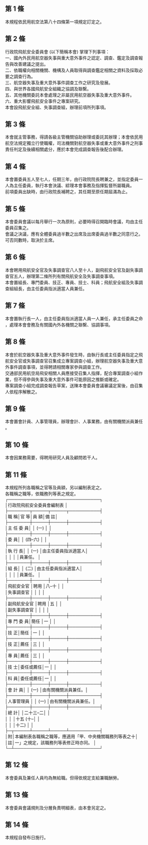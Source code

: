 第 1 條
-------
本規程依民用航空法第八十四條第一項規定訂定之。

第 2 條
-------
行政院飛航安全委員會 (以下簡稱本會) 掌理下列事項：  
一、國內外民用航空器失事與重大意外事件之認定、調查、鑑定及調查報  
    告與改善建議之提出。  
二、依職權向相關機關、機構及人員取得與調查鑑定相關之資料及採取必  
    要之調查行為。  
三、航空器失事及重大意外事件調查工作之研究及發展。  
四、與世界各國飛航安全組織之協調及聯繫。  
五、其他機關委託本會處理之非屬民用航空器失事及重大意外事件。  
六、重大影響飛航安全事件之專案研究。  
本會設飛航安全組、失事調查組，辦理前項所列事項。

第 3 條
-------
本會就主管事務，得請各級主管機關協助辦理或委託其辦理；本會依民用  
航空法規定獨立行使職權，司法機關對航空器失事或重大意外事件之刑事  
責任判定及後續相關處分，應於本會完成調查報告後配合辦理。

第 4 條
-------
本會置委員五人至七人，任期三年，由行政院院長聘兼之，並指定委員一  
人為主任委員，執行本會決議、綜理本會事務及指揮監督所屬職員。  
前項委員出缺時，由行政院長補聘之，其任期至原任期屆滿為止。

第 5 條
-------
本會委員會議以每月舉行一次為原則，必要時得召開臨時會議，均由主任  
委員召集之。  
會議之決議，應有全體委員過半數之出席及出席委員過半數之同意行之。  
可否同數時，取決於主席。

第 6 條
-------
本會聘用飛航安全官及失事調查官八人至十人，副飛航安全官及副失事調  
查官五人，辦理第二條所列有關飛航安全及失事調查事項。  
本會置組長、專門委員、技正、專員、技士、科員；飛航安全組及失事調  
查組組長，由主任委員指派適當人員兼任。

第 7 條
-------
本會置執行長一人，由主任委員指派適當人員一人兼任，承主任委員之命  
，處理本會會務及有關國內外各機關之聯繫、協調事項。

第 8 條
-------
本會於航空器失事及重大意外事件發生時，由執行長或主任委員指定之飛  
航安全官或失事調查官召集成立專案調查小組，辦理航空器失事及重大意  
外事件調查事項，並得聘請相關專家參與調查工作。  
交通部民用航空局飛安相關人員應接受召集人指揮，配合專案調查小組作  
業，但不得參與失事及重大意外事件可能原因之推斷或確定。  
專案調查小組完成調查報告草案，送陳本會委員會議審議定案後，由召集  
人依程序解散之。

第 9 條
-------
本會置會計員、人事管理員，辦理會計、人事業務，由有關機關派員兼任  
。

第 10 條
--------
本會因業務需要，得聘用研究人員及顧問若干人。

第 11 條
--------
本規程所列各職稱之官等及員額，另以編制表定之。  
各職稱之職等，依職務列等表之規定。  
┌──────────────────────────────┐  
│行政院飛航安全委員會編制表                                  │  
├───────┬─────┬─────┬──────────┤  
│職          稱│官      等│員      額│備                註│  
├───────┼─────┼─────┼──────────┤  
│主  任  委  員│          │ (一)     │                    │  
├───────┼─────┼─────┼──────────┤  
│委          員│          │ (四–六) │                    │  
├───────┼─────┼─────┼──────────┤  
│執    行    長│          │ (一)     │由主任委員指派適當人│  
│              │          │          │員兼任。            │  
├───────┼─────┼─────┼──────────┤  
│組          長│          │ (二)     │由主任委員指派適當人│  
│              │          │          │員兼任。            │  
├───────┼─────┼─────┼──────────┤  
│飛航安全官    │聘用      │八–十    │                    │  
│失事調查官    │          │          │                    │  
├───────┼─────┼─────┼──────────┤  
│副飛航安全官  │聘用      │五        │                    │  
│副失事調查官  │          │          │                    │  
├───────┼─────┼─────┼──────────┤  
│專  門  委  員│簡任      │一        │                    │  
├───────┼─────┼─────┼──────────┤  
│技          正│簡任      │一        │                    │  
├───────┼─────┼─────┼──────────┤  
│技          正│薦任      │三        │                    │  
├───────┼─────┼─────┼──────────┤  
│專          員│薦任      │三        │                    │  
├───────┼─────┼─────┼──────────┤  
│技          士│委任或薦任│一        │                    │  
├───────┼─────┼─────┼──────────┤  
│科          員│委任或薦任│一        │                    │  
├───────┼─────┼─────┼──────────┤  
│會    計    員│          │ (一)     │由有關機關派員兼任。│  
├───────┼─────┼─────┼──────────┤  
│人事管理員    │          │ (一)     │由有關機關派員兼任。│  
├───────┼─────┼─────┼──────────┤  
│總          計│          │二十三–二│                    │  
│              │          │十五 (十–│                    │  
│              │          │十二)     │                    │  
├─┬─────┴─────┴─────┴──────────┤  
│附│本編制表各職稱之職等，應適用「甲、中央機關職務列等表之十│  
│註│一」之規定，該職務列等表修正時亦同。                    │  
└─┴────────────────────────────┘

第 12 條
--------
本會委員及兼任人員均為無給職。但得依規定支給兼職酬勞。

第 13 條
--------
本會委員會議規則及分層負責明細表，由本會另定之。

第 14 條
--------
本規程自發布日施行。

